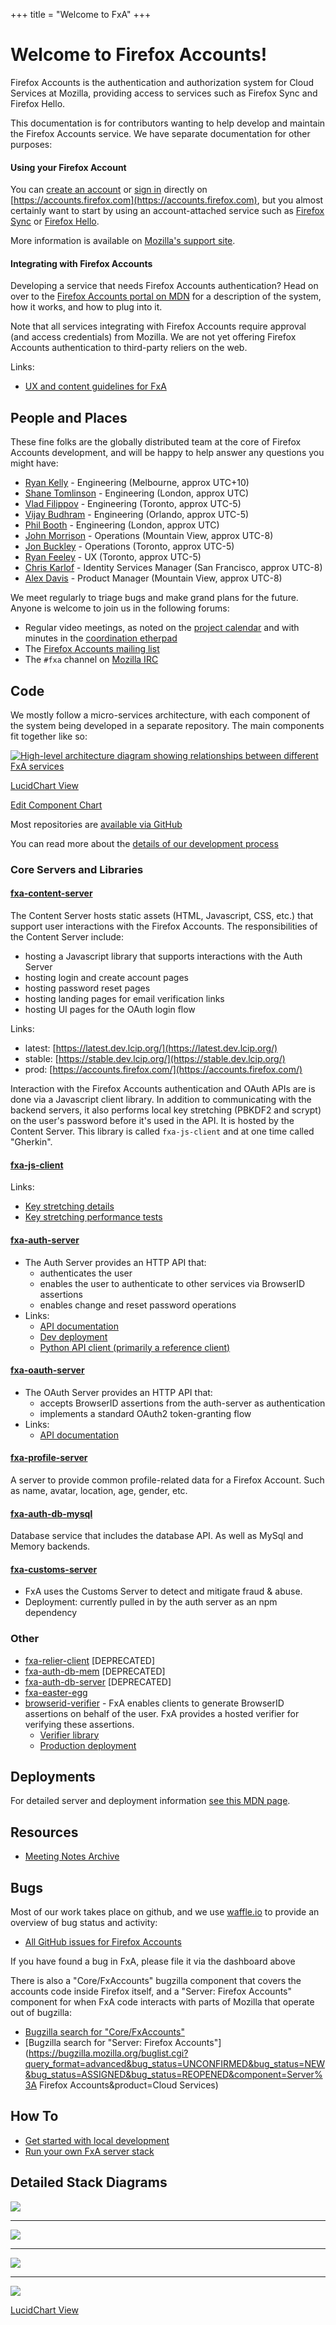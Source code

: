+++
title = "Welcome to FxA"
+++

# Welcome to Firefox Accounts!

Firefox Accounts is the authentication and authorization system for Cloud
Services at Mozilla, providing access to services such as Firefox Sync and
Firefox Hello.

This documentation is for contributors wanting to help develop and maintain
the Firefox Accounts service.  We have separate documentation for other purposes:

#### Using your Firefox Account

You can [create an account](https://accounts.firefox.com/signup) or
[sign in](https://accounts.firefox.com/signin) directly on [https://accounts.firefox.com](https://accounts.firefox.com),
but you almost certainly want to start by using an account-attached service such as
[Firefox Sync](https://www.mozilla.org/en-US/firefox/sync/)
or [Firefox Hello](https://www.mozilla.org/en-US/firefox/hello/).

More information is available on [Mozilla's support site](https://support.mozilla.org/en-US/kb/access-mozilla-services-firefox-accounts).


#### Integrating with Firefox Accounts

Developing a service that needs Firefox Accounts authentication?  Head on over to the [Firefox Accounts portal on MDN](https://developer.mozilla.org/docs/Mozilla/Tech/Firefox_Accounts) for a description of the system, how it works, and how to plug into it.

Note that all services integrating with Firefox Accounts require approval (and access credentials)
from Mozilla.  We are not yet offering Firefox Accounts authentication to third-party reliers
on the web.

Links:

* [UX and content guidelines for FxA](https://developer.mozilla.org/en-US/docs/Mozilla/Tech/Firefox_Accounts/UX_guidelines)

## People and Places

These fine folks are the globally distributed team at the core of Firefox Accounts
development, and will be happy to help answer any questions you might have:

* [Ryan Kelly](https://github.com/rfk) - Engineering (Melbourne, approx UTC+10)
* [Shane Tomlinson](https://github.com/shane-tomlinson/) - Engineering (London, approx UTC)
* [Vlad Filippov](https://github.com/vladikoff) - Engineering (Toronto, approx UTC-5)
* [Vijay Budhram](https://github.com/vbudhram) - Engineering (Orlando, approx UTC-5)
* [Phil Booth](https://github.com/philbooth) - Engineering (London, approx UTC)
* [John Morrison](https://github.com/jrgm) - Operations (Mountain View, approx UTC-8)
* [Jon Buckley](https://github.com/jbuck) - Operations (Toronto, approx UTC-5)
* [Ryan Feeley](https://github.com/rfeeley) - UX (Toronto, approx UTC-5)
* [Chris Karlof](https://github.com/ckarlof) - Identity Services Manager (San Francisco, approx UTC-8)
* [Alex Davis](https://github.com/davismtl) - Product Manager (Mountain View, approx UTC-8)

We meet regularly to triage bugs and make grand plans for the future.  Anyone is welcome to
join us in the following forums:

* Regular video meetings, as noted on the [project calendar](https://www.google.com/calendar/embed?src=mozilla.com_urbkla6jvphpk1t8adi5c12kic%40group.calendar.google.com) and with minutes in the [coordination etherpad](https://id.etherpad.mozilla.org/fxa-engineering-coordination)
* The [Firefox Accounts mailing list](https://mail.mozilla.org/listinfo/dev-fxacct)
* The `#fxa` channel on [Mozilla IRC](https://wiki.mozilla.org/IRC)


## Code

We mostly follow a micro-services architecture, with each component of the system
being developed in a separate repository.  The main components fit together like so:

[![High-level architecture diagram showing relationships between different FxA services](https://www.lucidchart.com/publicSegments/view/8760a3b3-77d1-4390-bc9b-e9ab309eca0f/image.png)](https://www.lucidchart.com/publicSegments/view/8760a3b3-77d1-4390-bc9b-e9ab309eca0f/image.png)

[LucidChart View](https://www.lucidchart.com/invitations/accept/625ede3e-e619-4ed4-a78c-3c0c894003bc)

[Edit Component Chart](https://www.lucidchart.com/documents/edit/677146e7-0fb8-4486-99a7-7eacaa16b6be/0)

Most repositories are [available via GitHub](https://github.com/mozilla?utf8=%E2%9C%93&query=fxa)

You can read more about the [details of our development process](/dev-process/)

### Core Servers and Libraries

#### [fxa-content-server](https://github.com/mozilla/fxa-content-server)

The Content Server hosts static assets (HTML, Javascript, CSS, etc.) that support user interactions with the Firefox Accounts. The responsibilities of the Content Server include:

  - hosting a Javascript library that supports interactions with the Auth Server
  - hosting login and create account pages
  - hosting password reset pages
  - hosting landing pages for email verification links
  - hosting UI pages for the OAuth login flow

Links:

  - latest: [https://latest.dev.lcip.org/](https://latest.dev.lcip.org/)
  - stable: [https://stable.dev.lcip.org/](https://stable.dev.lcip.org/)
  - prod: [https://accounts.firefox.com/](https://accounts.firefox.com/)

Interaction with the Firefox Accounts authentication and OAuth APIs are is done via a Javascript client library. In addition to communicating with the backend servers, it also performs local key stretching (PBKDF2 and scrypt) on the user's password before it's used in the API. It is hosted by the Content Server. This library is called `fxa-js-client` and at one time called "Gherkin".

#### [fxa-js-client](https://github.com/mozilla/fxa-js-client)

Links:

- [Key stretching details](https://wiki.mozilla.org/Identity/AttachedServices/KeyServerProtocol#Client-Side_Key_Stretching)
- [Key stretching performance tests](https://wiki.mozilla.org/Identity/AttachedServices/Key_Stretching_Performance_Tests)

#### [fxa-auth-server](https://github.com/mozilla/fxa-auth-server)

- The Auth Server provides an HTTP API that:
    - authenticates the user
    - enables the user to authenticate to other services via BrowserID assertions
    - enables change and reset password operations
- Links:
    - [API documentation](https://github.com/mozilla/fxa-auth-server/blob/master/docs/api.md)
    - [Dev deployment](https://github.com/mozilla/fxa-auth-server#dev-deployment)
    - [Python API client (primarily a reference client)](https://github.com/warner/picl-spec-crypto)

#### [fxa-oauth-server](https://github.com/mozilla/fxa-oauth-server)
- The OAuth Server provides an HTTP API that:
    - accepts BrowserID assertions from the auth-server as authentication
    - implements a standard OAuth2 token-granting flow
- Links:
    - [API documentation](https://github.com/mozilla/fxa-oauth-server/blob/master/docs/api.md)
#### [fxa-profile-server](https://github.com/mozilla/fxa-profile-server)

A server to provide common profile-related data for a Firefox Account. Such as name, avatar, location, age, gender, etc.

#### [fxa-auth-db-mysql](https://github.com/mozilla/fxa-auth-db-mysql)

Database service that includes the database API. As well as MySql and Memory backends.

#### [fxa-customs-server](https://github.com/mozilla/fxa-customs-server)

- FxA uses the Customs Server to detect and mitigate fraud & abuse.
- Deployment: currently pulled in by the auth server as an npm dependency

### Other

- [fxa-relier-client](https://github.com/mozilla/fxa-relier-client) [DEPRECATED]
- [fxa-auth-db-mem](https://github.com/mozilla/fxa-auth-db-mem) [DEPRECATED]
- [fxa-auth-db-server](https://github.com/mozilla/fxa-auth-db-server) [DEPRECATED]
- [fxa-easter-egg](https://github.com/mozilla/fxa-easter-egg)
- [browserid-verifier](https://github.com/mozilla/browserid-verifier) - FxA enables clients to generate BrowserID assertions on behalf of the user. FxA provides a hosted verifier for verifying these assertions.
    - [Verifier library](https://github.com/mozilla/browserid-local-verify)
    - [Production deployment](https://verifier.accounts.firefox.com/v2)


## Deployments

For detailed server and deployment information [see this MDN page](https://developer.mozilla.org/en-US/docs/Mozilla/Tech/Firefox_Accounts/Introduction#Firefox_Accounts_deployments).

## Resources
 - [Meeting Notes Archive](https://wiki.mozilla.org/Identity/Firefox_Accounts/Meeting_Notes)

## Bugs

Most of our work takes place on github, and we use [waffle.io](https://waffle.io) to provide an overview of bug status and activity:

* [All GitHub issues for Firefox Accounts](https://waffle.io/mozilla/fxa)

If you have found a bug in FxA, please file it via the dashboard above

There is also a "Core/FxAccounts" bugzilla component that covers the accounts code inside Firefox itself, and a "Server: Firefox Accounts" component for when FxA code interacts with parts of Mozilla that operate out of bugzilla:

* [Bugzilla search for "Core/FxAccounts"](https://bugzilla.mozilla.org/buglist.cgi?query_format=advanced&bug_status=UNCONFIRMED&bug_status=NEW&bug_status=ASSIGNED&bug_status=REOPENED&component=FxAccounts&product=Core&list_id=12360036)
* [Bugzilla search for "Server: Firefox Accounts"](https://bugzilla.mozilla.org/buglist.cgi?query_format=advanced&bug_status=UNCONFIRMED&bug_status=NEW&bug_status=ASSIGNED&bug_status=REOPENED&component=Server%3A Firefox Accounts&product=Cloud Services)


## How To

* [Get started with local development](https://github.com/mozilla/fxa-local-dev)
* [Run your own FxA server stack](https://docs.services.mozilla.com/howtos/run-fxa.html)


## Detailed Stack Diagrams

[![](https://www.lucidchart.com/publicSegments/view/ef7d28eb-24b5-44c1-bef8-68238a8a3e2d/image.png)](https://www.lucidchart.com/publicSegments/view/ef7d28eb-24b5-44c1-bef8-68238a8a3e2d/image.png)

******

[![](https://www.lucidchart.com/publicSegments/view/b6e56b3b-81df-451c-868d-b0c2f95efa1e/image.png)](https://www.lucidchart.com/publicSegments/view/b6e56b3b-81df-451c-868d-b0c2f95efa1e/image.png)

******

[![](https://www.lucidchart.com/publicSegments/view/423659d0-530b-48f9-aa99-5ee7989f1ece/image.png)](https://www.lucidchart.com/publicSegments/view/423659d0-530b-48f9-aa99-5ee7989f1ece/image.png)

******

[![](https://www.lucidchart.com/publicSegments/view/ea28050a-024f-42bc-aa6c-023e8cf101e3/image.png)](https://www.lucidchart.com/publicSegments/view/ea28050a-024f-42bc-aa6c-023e8cf101e3/image.png)


[LucidChart View](https://www.lucidchart.com/documents/edit/677146e7-0fb8-4486-99a7-7eacaa16b6be/1)
